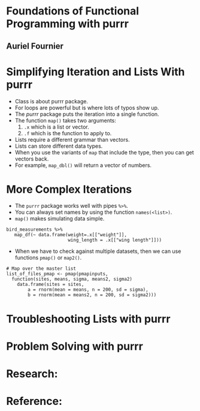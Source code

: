 # Foundations of Functional Programming with purrr
## Auriel Fournier

# Simplifying Iteration and Lists With purrr
- Class is about purrr package.
- For loops are powerful but is where lots of typos show up.
- The *purrr* package puts the iteration into a single function.
- The function `map()` takes two arguments:
  1. `.x` which is a list or vector.
  2. `.f` which is the function to apply to.
- Lists require a different grammar than vectors.
- Lists can store different data types.
- When you use the variants of `map` that include the type, then you can get vectors back.
- For example, `map_dbl()` will return a vector of numbers.


# More Complex Iterations
- The `purrr` package works well with pipes `%>%`.
- You can always set names by using the function `names(<list>)`.
- `map()` makes simulating data simple.
```
bird_measurements %>%
   map_df(~ data.frame(weight=.x[["weight"]],
                       wing_length = .x[["wing length"]]))
```
- When we have to check against multiple datasets, then we can use functions `pmap()` or `map2()`.
```
# Map over the master list
list_of_files_pmap <- pmap(pmapinputs,
  function(sites, means, sigma, means2, sigma2)
    data.frame(sites = sites,
        a = rnorm(mean = means, n = 200, sd = sigma),
        b = rnorm(mean = means2, n = 200, sd = sigma2)))
```



# Troubleshooting Lists with purrr

# Problem Solving with purrr

# Research:

# Reference:
